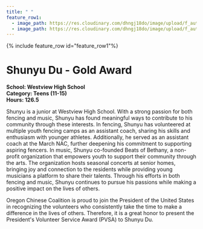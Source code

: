 ```yaml
---
title: " "
feature_row1:
  - image_path: https://res.cloudinary.com/dhngj18do/image/upload/f_auto,q_auto/v1/images/pvsa/2024_Du_Shunyu
  - image_path: https://res.cloudinary.com/dhngj18do/image/upload/f_auto,q_auto/v1/images/activities/year_2024
---
```


{% include feature_row id="feature_row1"%}

# Shunyu Du - Gold Award

**School: Westview High School**  
**Category: Teens (11-15)**  
**Hours: 126.5**  

Shunyu is a junior at Westview High School. With a strong passion for both fencing and music, Shunyu has found meaningful ways to contribute to his community through these interests.
In fencing, Shunyu has volunteered at multiple youth fencing camps as an assistant coach, sharing his skills and enthusiasm with younger athletes. Additionally, he served as an assistant coach at the March NAC, further deepening his commitment to supporting aspiring fencers.
In music, Shunyu co-founded Beats of Bethany, a non-profit organization that empowers youth to support their community through the arts. The organization hosts seasonal concerts at senior homes, bringing joy and connection to the residents while providing young musicians a platform to share their talents.
Through his efforts in both fencing and music, Shunyu continues to pursue his passions while making a positive impact on the lives of others.

Oregon Chinese Coalition is proud to join the President of the United States in recognizing the volunteers who consistently take the time to make a difference in the lives of others. Therefore, it is a great honor to present the President's Volunteer Service Award (PVSA) to Shunyu Du.

